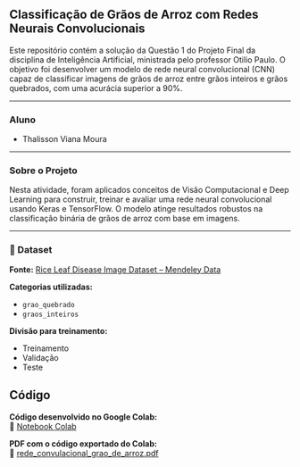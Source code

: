  ## Classificação de Grãos de Arroz com Redes Neurais Convolucionais

 Este repositório contém a solução da Questão 1 do Projeto Final da disciplina de Inteligência Artificial, ministrada pelo professor Otilio Paulo. O objetivo foi desenvolver um modelo de rede neural convolucional (CNN) capaz de classificar imagens de grãos de arroz entre grãos inteiros e grãos quebrados, com uma acurácia superior a 90%.

 ---

 ### Aluno
 - Thalisson Viana Moura

---

###  Sobre o Projeto

Nesta atividade, foram aplicados conceitos de Visão Computacional e Deep Learning para construir, treinar e avaliar uma rede neural convolucional usando Keras e TensorFlow. O modelo atinge resultados robustos na classificação binária de grãos de arroz com base em imagens.

---

### 📂 Dataset

**Fonte:** [Rice Leaf Disease Image Dataset – Mendeley Data](https://data.mendeley.com/datasets/bdgjy8v244/2)

**Categorias utilizadas:**
- `grao_quebrado`
- `graos_inteiros`

**Divisão para treinamento:**
- Treinamento
- Validação
- Teste

## Código

**Código desenvolvido no Google Colab:**  
🔗 [Notebook Colab](https://colab.research.google.com/drive/1_l9AxRfBktpgZwDJeVUZTCocWGay3cAW?usp=sharing)

**PDF com o código exportado do Colab:**  
📄 [rede_convulacional_grao_de_arroz.pdf](https://github.com/Thalis78/rede-convolucional-graos-arroz/blob/b5fa9c5895e6df82ba4e3fc1e1412dfb73a6e214/rede_convulacional_graos_de_arroz.pdf)
